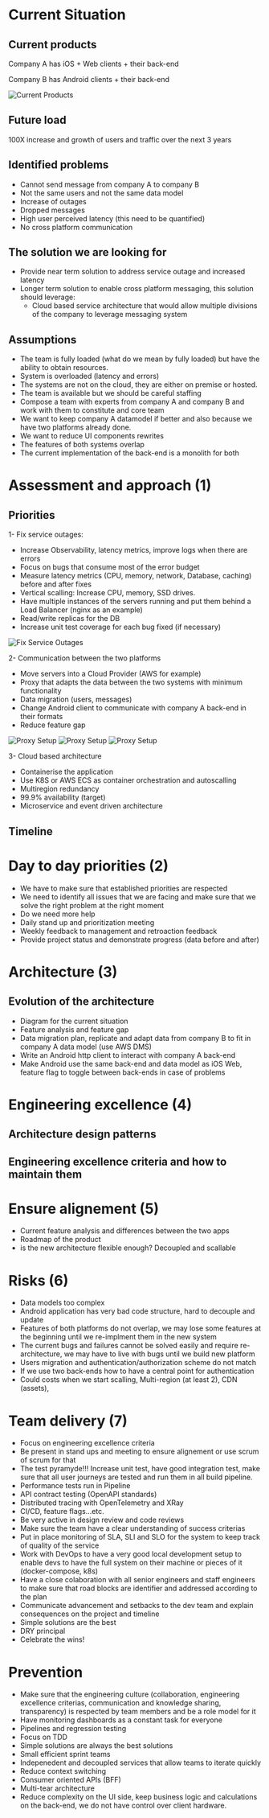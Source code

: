 # Current Situation

## Current products

Company A has iOS + Web clients + their back-end

Company B has Android clients + their back-end

![Current Products](images/case-study.jpg)

## Future load

100X increase and growth of users and traffic over the next 3 years

## Identified problems

- Cannot send message from company A to company B
- Not the same users and not the same data model
- Increase of outages
- Dropped messages
- High user perceived latency (this need to be quantified)
- No cross platform communication

## The solution we are looking for

- Provide near term solution to address service outage and increased latency
- Longer term solution to enable cross platform messaging, this solution should leverage:
  - Cloud based service architecture that would allow multiple divisions of the company to leverage messaging system


## Assumptions

- The team is fully loaded (what do we mean by fully loaded) but have the ability to obtain resources.
- System is overloaded (latency and errors)
- The systems are not on the cloud, they are either on premise or hosted.
- The team is available but we should be careful staffing
- Compose a team with experts from company A and company B and work with them to constitute and core team
- We want to keep company A datamodel if better and also because we have two platforms already done.
- We want to reduce UI components rewrites
- The features of both systems overlap
- The current implementation of the back-end is a monolith for both


# Assessment and approach (1)

## Priorities

1- Fix service outages: 
 - Increase Observability, latency metrics, improve logs when there are errors
 - Focus on bugs that consume most of the error budget
 - Measure latency metrics (CPU, memory, network, Database, caching) before and after fixes
 - Vertical scalling: Increase CPU, memory, SSD drives.
 - Have multiple instances of the servers running and put them behind a Load Balancer (nginx as an example)
 - Read/write replicas for the DB
 - Increase unit test coverage for each bug fixed (if necessary)

![Fix Service Outages](images/case-study-1.jpg)

2- Communication between the two platforms
 - Move servers into a Cloud Provider (AWS for example)
 - Proxy that adapts the data between the two systems with minimum functionality
 - Data migration (users, messages)
 - Change Android client to communicate with company A back-end in their formats
 - Reduce feature gap

![Proxy Setup](images/case-study-2.jpg)
![Proxy Setup](images/case-study-3.jpg)
![Proxy Setup](images/case-study-4.jpg)

3- Cloud based architecture
 - Containerise the application
 - Use K8S or AWS ECS as container orchestration and autoscalling
 - Multiregion redundancy
 - 99.9% availability (target)
 - Microservice and event driven architecture


## Timeline

# Day to day priorities (2)

- We have to make sure that established priorities are respected
- We need to identify all issues that we are facing and make sure that we solve the right problem at the right moment
- Do we need more help
- Daily stand up and prioritization meeting
- Weekly feedback to management and retroaction feedback
- Provide project status and demonstrate progress (data before and after)

# Architecture (3)

## Evolution of the architecture

- Diagram for the current situation
- Feature analysis and feature gap
- Data migration plan, replicate and adapt data from company B to fit in company A data model (use AWS DMS)
- Write an Android http client to interact with company A back-end
- Make Android use the same back-end and data model as iOS Web, feature flag to toggle between back-ends in case of problems

# Engineering excellence (4)

## Architecture design patterns

## Engineering excellence criteria and how to maintain them

# Ensure alignement (5)

- Current feature analysis and differences between the two apps
- Roadmap of the product
- is the new architecture flexible enough? Decoupled and scallable

# Risks (6)

- Data models too complex
- Android application has very bad code structure, hard to decouple and update
- Features of both platforms do not overlap, we may lose some features at the beginning until we re-implment them in the new system
- The current bugs and failures cannot be solved easily and require re-architecture, we may have to live with bugs until we build new platform
- Users migration and authentication/authorization scheme do not match
- If we use two back-ends how to have a central point for authentication
- Could costs when we start scalling, Multi-region (at least 2), CDN (assets),  

# Team delivery (7)

- Focus on engineering excellence criteria
- Be present in stand ups and meeting to ensure alignement or use scrum of scrum for that
- The test pyramyde!!! Increase unit test, have good integration test, make sure that all user journeys are tested and run them in all build pipeline.
- Performance tests run in Pipeline
- API contract testing (OpenAPI standards)
- Distributed tracing with OpenTelemetry and XRay
- CI/CD, feature flags...etc.
- Be very active in design review and code reviews
- Make sure the team have a clear understanding of success criterias
- Put in place monitoring of SLA, SLI and SLO for the system to keep track of quality of the service
- Work with DevOps to have a very good local development setup to enable devs to have the full system on their machine or pieces of it (docker-compose, k8s)
- Have a close colaboration with all senior engineers and staff engineers to make sure that road blocks are identifier and addressed according to the plan
- Communicate advancement and setbacks to the dev team and explain consequences on the project and timeline
- Simple solutions are the best
- DRY principal
- Celebrate the wins!

# Prevention

- Make sure that the engineering culture (collaboration, engineering excellence criterias, communication and knowledge sharing, transparency) is respected by team members and be a role model for it
- Have monitoring dashboards as a constant task for everyone
- Pipelines and regression testing
- Focus on TDD
- Simple solutions are always the best solutions
- Small efficient sprint teams
- Indepenedent and decoupled services that allow teams to iterate quickly
- Reduce context switching
- Consumer oriented APIs (BFF)
- Multi-tear architecture
- Reduce complexity on the UI side, keep business logic and calculations on the back-end, we do not have control over client hardware.